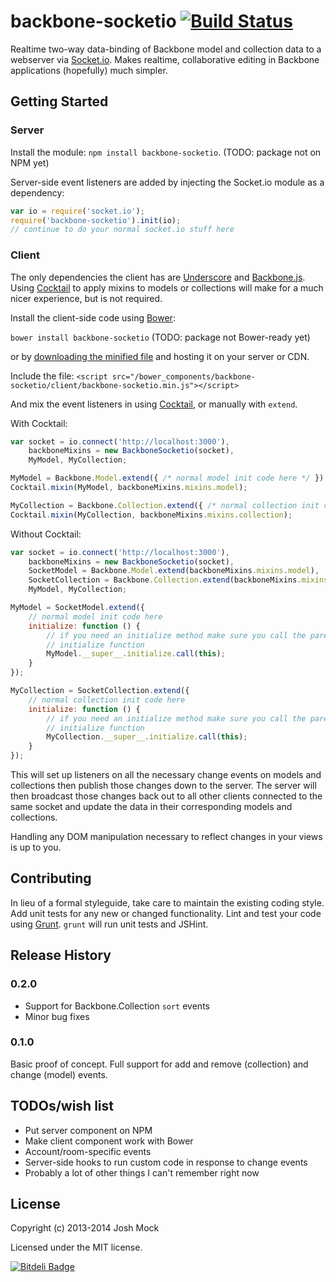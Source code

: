 # backbone-socketio [![Build Status](https://secure.travis-ci.org/JoshMock/backbone-socketio.png?branch=master)](http://travis-ci.org/JoshMock/backbone-socketio)

Realtime two-way data-binding of Backbone model and collection data to a
webserver via [Socket.io](http://socket.io). Makes realtime, collaborative
editing in Backbone applications (hopefully) much simpler.

## Getting Started

### Server
Install the module: `npm install backbone-socketio`. (TODO: package not on NPM
yet)

Server-side event listeners are added by injecting the Socket.io module as a
dependency:

```javascript
var io = require('socket.io');
require('backbone-socketio').init(io);
// continue to do your normal socket.io stuff here
```

### Client

The only dependencies the client has are
[Underscore](http://documentcloud.github.io/underscore/) and
[Backbone.js](http://documentcloud.github.io/backbone/). Using
[Cocktail](https://github.com/onsi/cocktail) to apply mixins to models or
collections will make for a much nicer experience, but is not required.

Install the client-side code using [Bower](http://bower.io/):

`bower install backbone-socketio` (TODO: package not Bower-ready yet)

or by [downloading the minified file](https://github.com/JoshMock/backbone-socketio/blob/master/client/backbone-socketio.min.js) and hosting it on your server or CDN.

Include the file:
`<script src="/bower_components/backbone-socketio/client/backbone-socketio.min.js"></script>`

And mix the event listeners in using
[Cocktail](https://github.com/onsi/cocktail), or manually with `extend`.

With Cocktail:

```javascript
var socket = io.connect('http://localhost:3000'),
    backboneMixins = new BackboneSocketio(socket),
    MyModel, MyCollection;

MyModel = Backbone.Model.extend({ /* normal model init code here */ });
Cocktail.mixin(MyModel, backboneMixins.mixins.model);

MyCollection = Backbone.Collection.extend({ /* normal collection init code here */ });
Cocktail.mixin(MyCollection, backboneMixins.mixins.collection);
```

Without Cocktail:

```javascript
var socket = io.connect('http://localhost:3000'),
    backboneMixins = new BackboneSocketio(socket),
    SocketModel = Backbone.Model.extend(backboneMixins.mixins.model),
    SocketCollection = Backbone.Collection.extend(backboneMixins.mixins.collection),
    MyModel, MyCollection;

MyModel = SocketModel.extend({
    // normal model init code here
    initialize: function () {
        // if you need an initialize method make sure you call the parent's
        // initialize function
        MyModel.__super__.initialize.call(this);
    }
});

MyCollection = SocketCollection.extend({
    // normal collection init code here
    initialize: function () {
        // if you need an initialize method make sure you call the parent's
        // initialize function
        MyCollection.__super__.initialize.call(this);
    }
});
```

This will set up listeners on all the necessary change events on models and
collections then publish those changes down to the server. The server will then
broadcast those changes back out to all other clients connected to the same
socket and update the data in their corresponding models and collections.

Handling any DOM manipulation necessary to reflect changes in your views is up
to you.

## Contributing
In lieu of a formal styleguide, take care to maintain the existing coding
style. Add unit tests for any new or changed functionality. Lint and test your
code using [Grunt](http://gruntjs.com/). `grunt` will run unit tests and
JSHint.

## Release History

### 0.2.0

- Support for Backbone.Collection `sort` events
- Minor bug fixes

### 0.1.0

Basic proof of concept. Full support for add and remove (collection) and change
(model) events.

## TODOs/wish list

- Put server component on NPM
- Make client component work with Bower
- Account/room-specific events
- Server-side hooks to run custom code in response to change events
- Probably a lot of other things I can't remember right now

## License
Copyright (c) 2013-2014 Josh Mock

Licensed under the MIT license.


[![Bitdeli Badge](https://d2weczhvl823v0.cloudfront.net/JoshMock/backbone-socketio/trend.png)](https://bitdeli.com/free "Bitdeli Badge")

